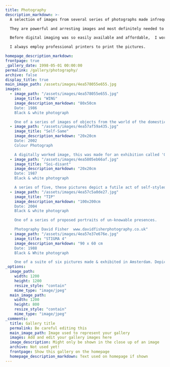```yaml
---
title: Photography
description_markdown: >-
  A selection of images from several series of photographs made infrequently and over a long period, between 1986 and 2006. Each image shown is one of several that make up a suite and when shown are exhibited as such.  

  They are powerful and arresting images and most definitely needed to be made as photographs. But rather like the drawings I make, they are not always shown. When they do they are rarely exhibited alone but alongside other works. Like my drawings, they exist for me as a rather mysterious prong of the armature of my work and thinking.  

  Before digital imaging was so easily available and affordable,  I worked with professional photographers to make my images, I would art direct the shoots and then have the photos hand printed for me. For the last few years I have artworked the images digitally myself. hence the shift to colour too. 

  I always employ professional printers to print the pictures.

homepage_description_markdown: 
frontpage: true
_gallery_date: 1998-05-01 00:00:00
permalink: /gallery/photography/
archive: false
display_title: true
main_image_path: /assets/images/4ea578055e655.jpg
images:
  - image_path: "/assets/images/4ea578055e655.jpg"
    image_title: "WING"
    image_description_markdown: "80x50cm  
    Date: 1986  
    Black & white photograph  

    One of a series of images of objects from the world of the domestic, a world perhaps more traditionally regarded as female. They are combined to form images that allude to a longing for transendence and transformation."
  - image_path: "/assets/images/4ea57af59a435.jpg"
    image_title: "Self-Same"
    image_description_markdown: "20x20cm  
    Date: 2002  
    Colour Photograph  

    A digitally worked image, this was made for an exhibition called 'Objects Talk' at The Pitt Rivers Museum in Oxford in 2002. The image refers to objects in the collection of ethnography. Photography David Fisher www.davidfisherphotography.co.uk"
  - image_path: "/assets/images/4ea5805eb66af.jpg"
    image_title: "Soi-disant"
    image_description_markdown: "20x20cm  
    Date: 1987  
    Black & white photograph  

    A series of five, these pictures depict a futile act of self-styled violence in the pursuit of  a notion of female beauty."
  - image_path: "/assets/images/4ea57c5a0de27.jpg"
    image_title: "TIP"
    image_description_markdown: "100x200cm  
    Date: 2004  
    Black & white photograph  

    One of a series of proposed portraits of un-knowable presences.

    Photography David Fisher  www.davidfisherphotography.co.uk"
  - image_path: "/assets/images/4ea57e37e676e.jpg"
    image_title: "STIGMA 4"
    image_description_markdown: "90 x 60 cm  
    Date: 1988  
    Black & White photograph  

    One of a suite of six pictures made & exhibited in Amsterdam. Depicting a woman's hands writing and then defacing both the text from a prayer, and herself, with chalk on a blackboard.  The work alluded to the bind of faith and of religious dogma and the conflicts often invoked in women by them."
_options:
  image_path:
    width: 1200
    height: 1200
    resize_style: "contain"
    mime_type: "image/jpeg"
  main_image_path:
    width: 1200
    height: 800
    resize_style: "contain"
    mime_type: "image/jpeg"
_comments:
  title: Gallery title
  permalink: Be careful editing this
  main_image_path: Image used to represent your gallery
  images: Add and edit your gallery images here
  image_description: Might only be shown in the close up of an image
  archive: Not used yet!
  frontpage: Show this gallery on the homepage
  homepage_description_markdown: Text used on homepage if shown
---
```



